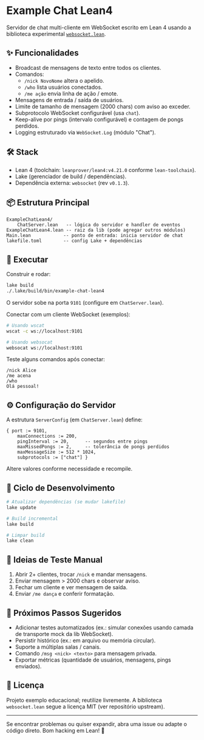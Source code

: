 ﻿# Example Chat Lean4

Servidor de chat multi-cliente em WebSocket escrito em Lean 4 usando a biblioteca experimental [`websocket.lean`](https://github.com/cleissonbarbosa/websocket.lean).

## ✨ Funcionalidades
* Broadcast de mensagens de texto entre todos os clientes.
* Comandos:
	* `/nick NovoNome` altera o apelido.
	* `/who` lista usuários conectados.
	* `/me ação` envia linha de ação / emote.
* Mensagens de entrada / saída de usuários.
* Limite de tamanho de mensagem (2000 chars) com aviso ao exceder.
* Subprotocolo WebSocket configurável (usa `chat`).
* Keep-alive por pings (intervalo configurável) e contagem de pongs perdidos.
* Logging estruturado via `WebSocket.Log` (módulo "Chat").

## 🛠 Stack
* Lean 4 (toolchain: `leanprover/lean4:v4.21.0` conforme `lean-toolchain`).
* Lake (gerenciador de build / dependências).
* Dependência externa: `websocket` (rev `v0.1.3`).

## 📦 Estrutura Principal
```
ExampleChatLean4/
	ChatServer.lean   -- lógica do servidor e handler de eventos
ExampleChatLean4.lean -- raiz da lib (pode agregar outros módulos)
Main.lean            -- ponto de entrada: inicia servidor de chat
lakefile.toml        -- config Lake + dependências
```

## 🚀 Executar
Construir e rodar:
```bash
lake build
./.lake/build/bin/example-chat-lean4
```
O servidor sobe na porta `9101` (configure em `ChatServer.lean`).

Conectar com um cliente WebSocket (exemplos):
```bash
# Usando wscat
wscat -c ws://localhost:9101

# Usando websocat
websocat ws://localhost:9101
```

Teste alguns comandos após conectar:
```
/nick Alice
/me acena
/who
Olá pessoal!
```

## ⚙️ Configuração do Servidor
A estrutura `ServerConfig` (em `ChatServer.lean`) define:
```lean
{ port := 9101,
	maxConnections := 200,
	pingInterval := 20,      -- segundos entre pings
	maxMissedPongs := 2,     -- tolerância de pongs perdidos
	maxMessageSize := 512 * 1024,
	subprotocols := ["chat"] }
```
Altere valores conforme necessidade e recompile.

## 🔄 Ciclo de Desenvolvimento
```bash
# Atualizar dependências (se mudar lakefile)
lake update

# Build incremental
lake build

# Limpar build
lake clean
```

## 🧪 Ideias de Teste Manual
1. Abrir 2+ clientes, trocar `/nick` e mandar mensagens.
2. Enviar mensagem > 2000 chars e observar aviso.
3. Fechar um cliente e ver mensagem de saída.
4. Enviar `/me dança` e conferir formatação.

## 📌 Próximos Passos Sugeridos
* Adicionar testes automatizados (ex.: simular conexões usando camada de transporte mock da lib WebSocket).
* Persistir histórico (ex.: em arquivo ou memória circular).
* Suporte a múltiplas salas / canais.
* Comando `/msg <nick> <texto>` para mensagem privada.
* Exportar métricas (quantidade de usuários, mensagens, pings enviados).

## 📝 Licença
Projeto exemplo educacional; reutilize livremente. A biblioteca `websocket.lean` segue a licença MIT (ver repositório upstream).

---
Se encontrar problemas ou quiser expandir, abra uma issue ou adapte o código direto. Bom hacking em Lean! 🧠